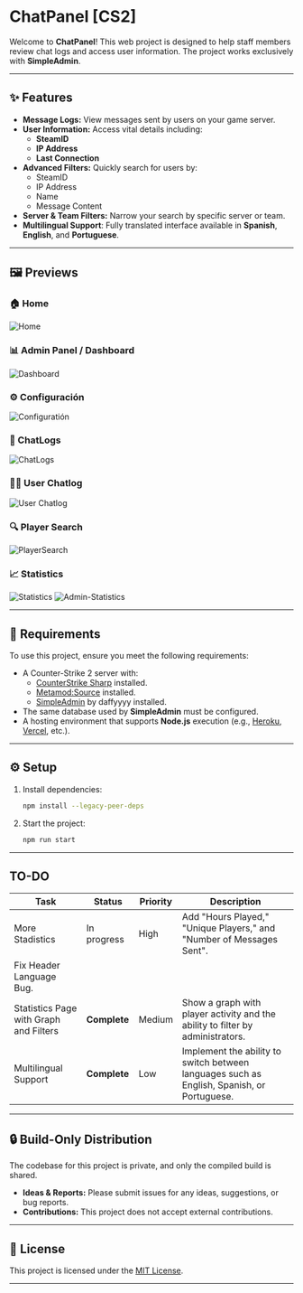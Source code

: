 # ChatPanel [CS2]

Welcome to **ChatPanel**! This web project is designed to help staff members review chat logs and access user information. The project works exclusively with **SimpleAdmin**.

---

## ✨ Features

- **Message Logs:** View messages sent by users on your game server.
- **User Information:** Access vital details including:
  - **SteamID**
  - **IP Address**
  - **Last Connection**
- **Advanced Filters:** Quickly search for users by:
  - SteamID
  - IP Address
  - Name
  - Message Content
- **Server & Team Filters:** Narrow your search by specific server or team.
- **Multilingual Support**: Fully translated interface available in **Spanish**, **English**, and **Portuguese**.
---

## 🖼️ Previews

### 🏠 Home
![Home](https://github.com/user-attachments/assets/fa01e6fb-604d-4e02-b3d7-3cc896f0f557)

### 📊 Admin Panel / Dashboard
![Dashboard](https://github.com/user-attachments/assets/712d9f2c-be7a-4150-914f-933c4cd57c7c)

### ⚙️ Configuración
![Configuratión](https://github.com/user-attachments/assets/e34a97a9-5489-424b-92c5-f3e9561f2625)

### 💬 ChatLogs
![ChatLogs](https://github.com/user-attachments/assets/da679b41-5c15-4c07-9003-39f60c9335c1)

### 🧑‍💻 User Chatlog
![User Chatlog](https://github.com/user-attachments/assets/c46d8e0f-3594-4584-b074-ae682a3e9432)

### 🔍 Player Search
![PlayerSearch](https://github.com/user-attachments/assets/f5d5cd47-6d2f-4596-b613-c06f183c48ff)

### 📈 Statistics
![Statistics](https://github.com/user-attachments/assets/fdfe343e-1517-459c-b528-dc2284426133)
![Admin-Statistics](https://github.com/user-attachments/assets/c6e918ec-1726-47c7-880b-419bcec69b8b)

---

## 🔧 Requirements

To use this project, ensure you meet the following requirements:

- A Counter-Strike 2 server with:
  - [CounterStrike Sharp](https://github.com/roflmuffin/CounterStrikeSharp) installed.
  - [Metamod:Source](https://www.sourcemm.net/downloads.php/?branch=master) installed.
  - [SimpleAdmin](https://github.com/daffyyyy/CS2-SimpleAdmin) by daffyyyy installed.
- The same database used by **SimpleAdmin** must be configured.
- A hosting environment that supports **Node.js** execution (e.g., [Heroku](https://www.heroku.com/), [Vercel](https://vercel.com/), etc.).

---

## ⚙️ Setup

1. Install dependencies:
   ```bash
   npm install --legacy-peer-deps
   ```
2. Start the project:
   ```bash
   npm run start
   ```

---

## TO-DO
| Task                                               | Status     | Priority   | Description                                                                                              |
|----------------------------------------------------|------------|------------|----------------------------------------------------------------------------------------------------------|
| More Stadistics                               | In progress    | High       | Add "Hours Played," "Unique Players," and "Number of Messages Sent".               |
| Fix Header Language Bug.               |
| Statistics Page with Graph and Filters             | **Complete**    | Medium       | Show a graph with player activity and the ability to filter by administrators.   |
| Multilingual Support                               | **Complete**    | Low       | Implement the ability to switch between languages such as English, Spanish, or Portuguese.               |

---

## 🔒 Build-Only Distribution

The codebase for this project is private, and only the compiled build is shared. 

- **Ideas & Reports:** Please submit issues for any ideas, suggestions, or bug reports.
- **Contributions:** This project does not accept external contributions.

---

## 📄 License

This project is licensed under the [MIT License](LICENSE).

---
